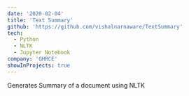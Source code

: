 ```yaml
---
date: '2020-02-04'
title: 'Text Summary'
github: 'https://github.com/vishalnarnaware/TextSummary'
tech:
  - Python
  - NLTK
  - Jupyter Notebook
company: 'GHRCE'
showInProjects: true
---
```


Generates Summary of a document using NLTK
